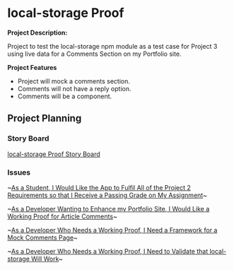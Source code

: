 
# local-storage Proof

**Project Description:**

Project to test the local-storage npm module as a test case for Project 3 using live data for a Comments Section on my Portfolio site.

**Project Features**

- Project will mock a comments section.
- Comments will not have a reply option.
- Comments will be a component.

## Project Planning

### Story Board
[local-storage Proof Story Board](https://github.com/itdev164-sp2019/matthew-dal-santo-project-2/projects/1)

### Issues
~[As a Student, I Would Like the App to Fulfil All of the Project 2 Requirements so that I Receive a Passing Grade on My Assignment](https://github.com/itdev164-sp2019/matthew-dal-santo-project-2/issues/4)~

~[As a Developer Wanting to Enhance my Portfolio Site, I Would Like a Working Proof for Article Comments](https://github.com/itdev164-sp2019/matthew-dal-santo-project-2/issues/1)~

~[As a Developer Who Needs a Working Proof, I Need a Framework for a Mock Comments Page](https://github.com/itdev164-sp2019/matthew-dal-santo-project-2/issues/2)~

~[As a Developer Who Needs a Working Proof, I Need to Validate that local-storage Will Work](https://github.com/itdev164-sp2019/matthew-dal-santo-project-2/issues/3)~

